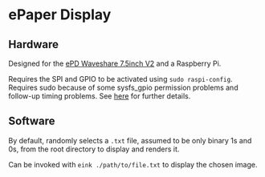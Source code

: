 # ePaper Display

## Hardware

Designed for the [ePD Waveshare 7.5inch V2](https://www.waveshare.com/7.5inch-e-paper-hat.htm) and a Raspberry Pi.

Requires the SPI and GPIO to be activated using `sudo raspi-config`. Requires sudo because of some sysfs_gpio permission problems and follow-up timing problems. See [here](https://github.com/rust-embedded/rust-sysfs-gpio/issues/5) for further details.

## Software

By default, randomly selects a `.txt` file, assumed to be only binary 1s and 0s, from the root directory to display and renders it.

Can be invoked with `eink ./path/to/file.txt` to display the chosen image.
